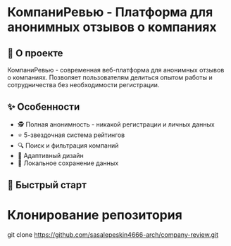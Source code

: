 # КомпаниРевью - Платформа для анонимных отзывов о компаниях
## 📖 О проекте

КомпаниРевью - современная веб-платформа для анонимных отзывов о компаниях. Позволяет пользователям делиться опытом работы и сотрудничества без необходимости регистрации.

## ✨ Особенности

- 🕵️ Полная анонимность - никакой регистрации и личных данных
- ⭐ 5-звездочная система рейтингов
- 🔍 Поиск и фильтрация компаний
- 📱 Адаптивный дизайн
- 💾 Локальное сохранение данных

## 🚀 Быстрый старт
# Клонирование репозитория
git clone https://github.com/sasalepeskin4666-arch/company-review.git